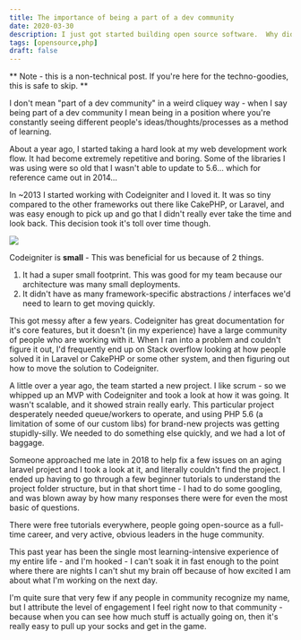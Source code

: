 ```yaml
---
title: The importance of being a part of a dev community
date: 2020-03-30
description: I just got started building open source software.  Why did it take me this long?
tags: [opensource,php]
draft: false
---
```


** Note - this is a non-technical post.  If you're here for the techno-goodies, this is safe to skip. **

I don't mean "part of a dev community" in a weird cliquey way - when I say being part of a dev community I mean being in a position where you're constantly seeing different people's ideas/thoughts/processes as a method of learning.

About a year ago, I started taking a hard look at my web development work flow.  It had become extremely repetitive and boring.  Some of the libraries I was using were so old that I wasn't able to update to 5.6... which for reference came out in 2014...

In ~2013 I started working with Codeigniter and I loved it.  It was so tiny compared to the other frameworks out there like CakePHP, or Laravel, and was easy enough to pick up and go that I didn't really ever take the time and look back.  This decision took it's toll over time though.

<img src="/images/first-open-source-package/framework-compare.png" />

Codeigniter is **small** - This was beneficial for us because of 2 things.

1. It had a super small footprint. This was good for my team because our architecture was many small deployments.
2. It didn't have as many framework-specific abstractions / interfaces we'd need to learn to get moving quickly.

This got messy after a few years.  Codeigniter has great documentation for it's core features, but it doesn't (in my experience) have a large community of people who are working with it.  When I ran into a problem and couldn't figure it out, I'd frequently end up on Stack overflow looking at how people solved it in Laravel or CakePHP or some other system, and then figuring out how to move the solution to Codeigniter.

A little over a year ago, the team started a new project.  I like scrum - so we whipped up an MVP with Codeigniter and took a look at how it was going.  It wasn't scalable, and it showed strain really early.  This particular project desperately needed queue/workers to operate, and using PHP 5.6 (a limitation of some of our custom libs) for brand-new projects was getting stupidly-silly. We needed to do something else quickly, and we had a lot of baggage.

Someone approached me late in 2018 to help fix a few issues on an aging laravel project and I took a look at it, and literally couldn't find the project.  I ended up having to go through a few beginner tutorials to understand the project folder structure, but in that short time - I had to do some googling, and was blown away by how many responses there were for even the most basic of questions.  

There were free tutorials everywhere, people going open-source as a full-time career, and very active, obvious leaders in the huge community.  

This past year has been the single most learning-intensive experience of my entire life - and I'm hooked - I can't soak it in fast enough to the point where there are nights I can't shut my brain off because of how excited I am about what I'm working on the next day.  

I'm quite sure that very few if any people in community recognize my name, but I attribute the level of engagement I feel right now to that community - because when you can see how much stuff is actually going on, then it's really easy to pull up your socks and get in the game.